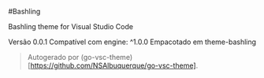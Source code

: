 #Bashling

Bashling theme for Visual Studio Code

Versão 0.0.1
Compatível com engine: ^1.0.0
Empacotado em theme-bashling

> Autogerado por (go-vsc-theme)[https://github.com/NSAlbuquerque/go-vsc-theme].